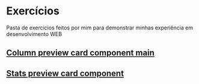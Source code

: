 # Exercícios
Pasta de exercicios feitos por mim para demonstrar minhas experiência em desenvolvimento WEB

## [Column preview card component main](https://ciiinema.github.io/ex_/Column%20preview%20card%20component%20main/)

## [Stats preview card component](https://ciiinema.github.io/ex_/Stats%20preview%20card%20component/)
